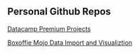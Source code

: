## Personal Github Repos

[Datacamp Premium Projects](https://github.com/theajit/datacamp-projects)

[Boxoffie Mojo Data Import and Visualiztion](https://github.com/theajit/boxoffice-mojo)
